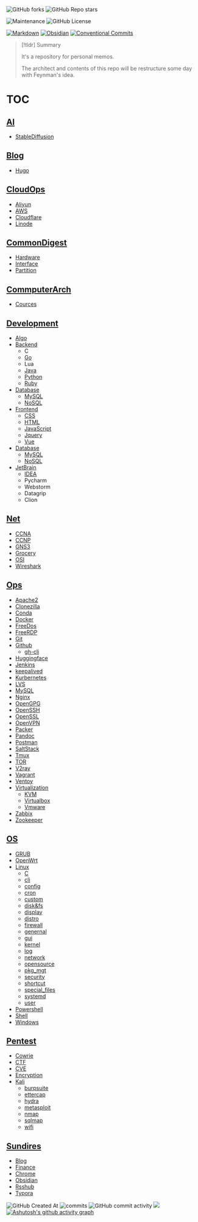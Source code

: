 ![GitHub forks](https://img.shields.io/github/forks/dhay3/archive) ![GitHub Repo stars](https://img.shields.io/github/stars/dhay3/archive)

![Maintenance](https://img.shields.io/badge/Maintained%3F-yes-green.svg) ![GitHub License](https://img.shields.io/github/license/dhay3/archive)

[![Markdown](https://img.shields.io/badge/Markdown-%23000000.svg?logo=markdown&logoColor=white)](https://daringfireball.net/projects/markdown/)
[![Obsidian](https://img.shields.io/badge/Obsidian-%23483699.svg?&logo=obsidian&logoColor=white)](https://obsidian.md/)
[![Conventional Commits](https://img.shields.io/badge/Conventional%20Commits-1.0.0-%23FE5196?logo=conventionalcommits&logoColor=white)](https://conventionalcommits.org)


> [!tldr] Summary
> 
> It's a repository for personal memos.
> 
> The architect and contents of this repo will be restructure some day with Feynman's idea.

# TOC

## [AI](Docs/AI)
- [StableDiffusion](Docs/AI/StableDiffusion)

## [Blog](Docs/Blog)
- [Hugo](Docs/Blog/Hugo)

## [CloudOps](Docs/CloudOps)
- [Aliyun](Docs/CloudOps/Aliyun)
- [AWS](Docs/CloudOps/AWS)
- [Cloudflare](Docs/CloudOps/Cloudflare)
- [Linode](Docs/CloudOps/Linode)

## [CommonDigest](Docs/CommDigest)
- [Hardware](Docs/CommonDigest/Hardware)
- [Interface](Docs/CommonDigest/Interface)
- [Partition](Docs/CommonDigest/Partition)

## [CommputerArch](Docs/CommputerArch)
- [Cources](Docs/CommputerArch/Courses)

## [Development](Docs/Development)
- [Algo](Docs/Development/Algo)
- [Backend](Docs/Development/Backend)
	- C
	- [Go](Docs/Development/Go)
	- Lua
	- [Java](Docs/Development/Java)
	- [Python](Docs/Development/Python)
	- [Ruby](Docs/Development/Ruby)
- [Database](Docs/Development/Database)
	- [MySQL](Docs/Development/Database/MySQL)
	- [NoSQL](Docs/Development/Database/NoSQL)
- [Frontend](Docs/Development/Frontend)
	- [CSS](Docs/Development/Frontend/CSS)
	- [HTML](Docs/Development/Frontend/HTML)
	- [JavaScript](Docs/Development/Frontend/JavaScript)
	- [Jquery](Docs/Development/Frontend/Jquery)
	- [Vue](Docs/Development/Frontend/Vue)
- [Database](Docs/Development/Database)
	- [MySQL](Docs/Development/Database/MySQL)
	- [NoSQL](Docs/Development/Database/NoSQL)
- [JetBrain](Docs/Development/JetBrain)
	- [IDEA](Docs/Development/JetBrain/idea)
	- Pycharm
	- Webstorm
	- Datagrip
	- Clion

## [Net](Docs/Net)
- [CCNA](Docs/Net/CCNA/)
- [CCNP](Docs/Net/CCNP)
- [GNS3](Docs/Net/GN3/)
- [Grocery](Docs/Net/Grocery/)
- [OSI](Docs/Net/OSI)
- [Wireshark](Docs/Net/Wireshark/)

## [Ops](Docs/Ops)
- [Apache2](Docs/Ops/Apache2)
- [Clonezilla](Docs/Ops/Clonezilla)
- [Conda](Docs/Ops/Conda)
- [Docker](Docs/Ops/Docker)
- [FreeDos](Docs/Ops/FreeDos)
- [FreeRDP](Docs/Ops/FreeRDP)
- [Git](Docs/Ops/Git)
- [Github](Docs/Ops/Github)
	- [gh-cli](Docs/Ops/Github/gh-cli)
- [Huggingface](Docs/Ops/Huggingface)
- [Jenkins](Docs/Ops/Jenkins)
- [keepalived](Docs/Ops/keepalived)
- [Kurbernetes](Docs/Ops/Kurbernetes)
- [LVS](Docs/Ops/LVS)
- [MySQL](Docs/Ops/MySQL)
- [Nginx](Docs/Ops/Nginx)
- [OpenGPG](Docs/Ops/OpenGPG)
- [OpenSSH](Docs/Ops/OpenSSH)
- [OpenSSL](Docs/Ops/OpenSSL)
- [OpenVPN](Docs/Ops/OpenVPN)
- [Packer](Docs/Ops/Packer)
- [Pandoc](Docs/Ops/Pandoc)
- [Postman](Docs/Ops/Postman)
- [SaltStack](Docs/Ops/SaltStack)
- [Tmux](Docs/Ops/Tmux)
- [TOR](Docs/Ops/TOR)
- [V2ray](Docs/Ops/V2ray)
- [Vagrant](Docs/Ops/Vagrant)
- [Ventoy](Docs/Ops/ventoy)
- [Virtualization](Docs/Ops/Virtualization)
	- [KVM](Docs/Ops/Virtualization/KVM)
	- [Virtualbox](Docs/Ops/Virtualization/Virtualbox)
	- [Vmware](Docs/Ops/Virtualization/Vmware)
- [Zabbix](Docs/Ops/Zabbix)
- [Zookeeper](Docs/Ops/Zookeeper)

## [OS](Docs/OS)
- [GRUB](Docs/OS/GRUB)
- [OpenWrt](Docs/OS/OpenWrt)
- [Linux](Docs/OS/Linux)
	- [C](Docs/OS/Linux/C)
	- [cli](Docs/OS/Linux/cli)
	- [config](Docs/OS/Linux/config)
	- [cron](Docs/OS/Linux/cron)
	- [custom](Docs/OS/Linux/custom)
	- [disk&fs](Docs/OS/Linux/disk&fs)
	- [display](Docs/OS/Linux/display)
	- [distro](Docs/OS/Linux/distro)
	- [firewall](Docs/OS/Linux/firewall)
	- [genernal](Docs/OS/Linux/genernal)
	- [gui](Docs/OS/Linux/gui)
	- [kernel](Docs/OS/Linux/kernel)
	- [log](Docs/OS/Linux/log)
	- [network](Docs/OS/Linux/network)
	- [opensource](Docs/OS/Linux/opensource)
	- [pkg_mgt](Docs/OS/Linux/pkg_mgt)
	- [security](Docs/OS/Linux/security)
	- [shortcut](Docs/OS/Linux/shortcut)
	- [special_files](Docs/OS/Linux/special_files)
	- [systemd](Docs/OS/Linux/systemd)
	- [user](Docs/OS/Linux/user)
- [Powershell](Docs/OS/Powershell)
- [Shell](Docs/OS/Shell)
- [Windows](Docs/OS/Windows)

## [Pentest](Docs/Pentest)
- [Cowrie](Docs/Pentest/Cowrie)
- [CTF](Docs/Pentest/CTF)
- [CVE](Docs/Pentest/CVE)
- [Encryption](Docs/Pentest/Encryption)
- [Kali](Docs/Pentest/Kali)
	- [burpsuite](Docs/Pentest/Kali/burpsuite)
	- [ettercap](Docs/Pentest/Kali/ettercap)
	- [hydra](Docs/Pentest/Kali/hydra)
	- [metasploit](Docs/Pentest/Kali/metasploit)
	- [nmap](Docs/Pentest/Kali/nmap)
	- [sqlmap](Docs/Pentest/Kali/sqlmap)
	- [wifi](Docs/Pentest/Kali/wifi)

## [Sundires](Docs/Sundries)
- [Blog](Docs/Sundries/Blog)
- [Finance](Docs/Sundries/Finance)
- [Chrome](Docs/Sundries/Chrome)
- [Obsidian](Docs/SUndries/Obsidian)
- [Rsshub](Docs/Sundries/Rsshub)
- [Typora](Docs/Sundries/Typora)


![GitHub Created At](https://img.shields.io/github/created-at/dhay3/archive)
![commits](https://badgen.net/github/commits/dhay3/archive/master)
![GitHub commit activity](https://img.shields.io/github/commit-activity/w/dhay3/archive)
![](https://img.shields.io/github/last-commit/dhay3/archive)
[![Ashutosh's github activity graph](https://github-readme-activity-graph.vercel.app/graph?username=dhay3&custom_title=Commit%20Activities&theme=github-compact)](https://github.com/ashutosh00710/github-readme-activity-graph)